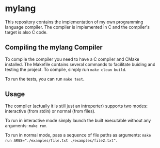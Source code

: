 # mylang

This repository contains the implementation of my own programming language compiler. The compiler is implemented in C and the compiler's target is also C code.

## Compiling the mylang Compiler

To compile the compiler you need to have a C compiler and CMake installed.
The Makefile contains several commands to facilitate buiding and testing the project.
To compile, simply run `make clean build`.

To run the tests, you can run `make test`.

## Usage

The compiler (actually it is still just an intreperter) supports two modes: interactive (from stdin) or normal (from files).

To run in interactive mode simply launch the built executable without any arguments: `make run`.

To run in normal mode, pass a sequence of file paths as arguments: `make run ARGS="./examples/file.txt ./examples/file2.txt"`.